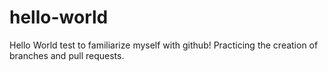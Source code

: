 # hello-world

Hello World test to familiarize myself with github! Practicing the creation of branches and pull requests.
